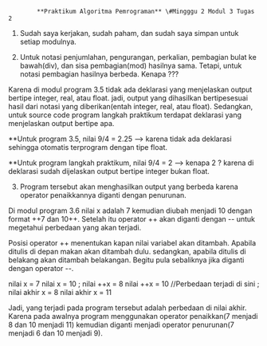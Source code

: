             **Praktikum Algoritma Pemrograman** \#Mingggu 2 Modul 3 Tugas 2


1.  Sudah saya kerjakan, sudah paham, dan sudah saya simpan untuk setiap
    modulnya.



2.  Untuk notasi penjumlahan, pengurangan, perkalian, pembagian bulat ke
    bawah(div), dan sisa pembagian(mod) hasilnya sama. Tetapi, untuk
    notasi pembagian hasilnya berbeda. Kenapa ???

Karena di modul program 3.5 tidak ada deklarasi yang menjelaskan output bertipe integer, 
real, atau float. jadi, output yang dihasilkan bertipesesuai hasil dari notasi yang 
diberikan(entah integer, real, atau float). Sedangkan, untuk source code program langkah 
praktikum terdapat deklarasi yang menjelaskan output bertipe apa.

\*\*Untuk program 3.5, nilai 9/4 = 2.25 --\> karena tidak ada deklarasi
sehingga otomatis terprogram dengan tipe float.

\*\*Untuk program langkah praktikum, nilai 9/4 = 2 --\> kenapa 2 ?
karena di deklarasi sudah dijelaskan output bertipe integer bukan float.



3.  Program tersebut akan menghasilkan output yang berbeda karena
    operator penaikkannya diganti dengan penurunan.

Di modul program 3.6 nilai x adalah 7 kemudian diubah menjadi 10 dengan format ++7 dan 10++. 
Setelah itu operator ++ akan diganti dengan -- untuk megetahui perbedaan yang akan terjadi.

Posisi operator ++ menentukan kapan nilai variabel akan ditambah. Apabila ditulis di depan 
makan akan ditambah dulu. sedangkan, apabila ditulis di belakang akan ditambah belakangan. 
Begitu pula sebaliknya jika diganti dengan operator --.

nilai x = 7 nilai x = 10 ; 
nilai ++x = 8 nilai ++x = 10 //Perbedaan terjadi di sini ; 
nilai akhir x = 8 nilai akhir x = 11

Jadi, yang terjadi pada program tersebut adalah perbedaan di nilai akhir. Karena pada awalnya 
program menggunakan operator penaikkan(7 menjadi 8 dan 10 menjadi 11) kemudian diganti menjadi
operator penurunan(7 menjadi 6 dan 10 menjadi 9).
